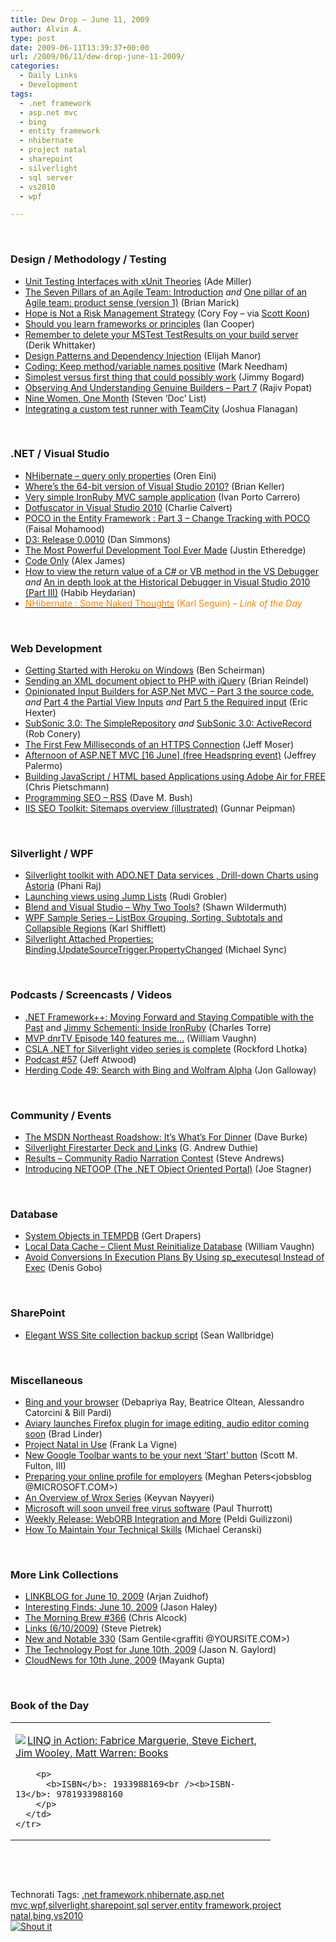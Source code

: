 ```yaml
---
title: Dew Drop – June 11, 2009
author: Alvin A.
type: post
date: 2009-06-11T13:39:37+00:00
url: /2009/06/11/dew-drop-june-11-2009/
categories:
  - Daily Links
  - Development
tags:
  - .net framework
  - asp.net mvc
  - bing
  - entity framework
  - nhibernate
  - project natal
  - sharepoint
  - silverlight
  - sql server
  - vs2010
  - wpf

---
```

&#160;

### Design / Methodology / Testing

  * [Unit Testing Interfaces with xUnit Theories][1] (Ade Miller)
  * [The Seven Pillars of an Agile Team: Introduction][2] _and_&#160;[One pillar of an Agile team: product sense (version 1)][3] (Brian Marick)
  * [Hope is Not a Risk Management Strategy][4] (Cory Foy – via [Scott Koon][5])
  * [Should you learn frameworks or principles][6] (Ian Cooper)
  * [Remember to delete your MSTest TestResults on your build server][7] (Derik Whittaker)
  * [Design Patterns and Dependency Injection][8] (Elijah Manor)
  * [Coding: Keep method/variable names positive][9] (Mark Needham)
  * [Simplest versus first thing that could possibly work][10] (Jimmy Bogard)
  * [Observing And Understanding Genuine Builders &#8211; Part 7][11] (Rajiv Popat)
  * [Nine Women, One Month][12] (Steven ‘Doc’ List)
  * [Integrating a custom test runner with TeamCity][13] (Joshua Flanagan)

&#160;

### .NET / Visual Studio

  * [NHibernate – query only properties][14] (Oren Eini)
  * [Where’s the 64-bit version of Visual Studio 2010?][15] (Brian Keller)
  * [Very simple IronRuby MVC sample application][16] (Ivan Porto Carrero)
  * [Dotfuscator in Visual Studio 2010][17] (Charlie Calvert)
  * [POCO in the Entity Framework : Part 3 – Change Tracking with POCO][18] (Faisal Mohamood)
  * [D3: Release 0.0010][19] (Dan Simmons)
  * [The Most Powerful Development Tool Ever Made][20] (Justin Etheredge)
  * [Code Only][21] (Alex James)
  * [How to view the return value of a C# or VB method in the VS Debugger][22] _and_&#160;[An in depth look at the Historical Debugger in Visual Studio 2010 (Part III)][23] (Habib Heydarian)
  * [<font color="#ff8000">NHibernate : Some Naked Thoughts</font>][24] <font color="#ff8000">(Karl Seguin) <em>– Link of the Day</em></font>

&#160;

### Web Development

  * [Getting Started with Heroku on Windows][25] (Ben Scheirman)
  * [Sending an XML document object to PHP with jQuery][26] (Brian Reindel)
  * [Opinionated Input Builders for ASP.Net MVC – Part 3 the source code.][27] _and_&#160;[Part 4 the Partial View Inputs][28] _and_&#160;[Part 5 the Required input][29] (Eric Hexter)
  * [SubSonic 3.0: The SimpleRepository][30] _and_&#160;[SubSonic 3.0: ActiveRecord][31] (Rob Conery)
  * [The First Few Milliseconds of an HTTPS Connection][32] (Jeff Moser)
  * [Afternoon of ASP.NET MVC \[16 June\] (free Headspring event)][33] (Jeffrey Palermo)
  * [Building JavaScript / HTML based Applications using Adobe Air for FREE][34] (Chris Pietschmann)
  * [Programming SEO &#8211; RSS][35] (Dave M. Bush)
  * [IIS SEO Toolkit: Sitemaps overview (illustrated)][36] (Gunnar Peipman)

&#160;

### Silverlight / WPF

  * [Silverlight toolkit with ADO.NET Data services , Drill-down Charts using Astoria][37] (Phani Raj)
  * [Launching views using Jump Lists][38] (Rudi Grobler)
  * [Blend and Visual Studio &#8211; Why Two Tools?][39] (Shawn Wildermuth)
  * [WPF Sample Series – ListBox Grouping, Sorting, Subtotals and Collapsible Regions][40] (Karl Shifflett)
  * [Silverlight Attached Properties: Binding.UpdateSourceTrigger.PropertyChanged][41] (Michael Sync)

&#160;

### Podcasts / Screencasts / Videos

  * [.NET Framework++: Moving Forward and Staying Compatible with the Past][42] and [Jimmy Schementi: Inside IronRuby][43] (Charles Torre)
  * [MVP dnrTV Episode 140 features me&hellip;][44] (William Vaughn)
  * [CSLA .NET for Silverlight video series is complete][45] (Rockford Lhotka)
  * [Podcast #57][46] (Jeff Atwood)
  * [Herding Code 49: Search with Bing and Wolfram Alpha][47] (Jon Galloway)

&#160;

### Community / Events

  * [The MSDN Northeast Roadshow: It’s What’s For Dinner][48] (Dave Burke)
  * [Silverlight Firestarter Deck and Links][49] (G. Andrew Duthie)
  * [Results – Community Radio Narration Contest][50] (Steve Andrews)
  * [Introducing NETOOP (The .NET Object Oriented Portal)][51] (Joe Stagner)

&#160;

### Database

  * [System Objects in TEMPDB][52] (Gert Drapers)
  * [Local Data Cache &#8211; Client Must Reinitialize Database][53] (William Vaughn)
  * [Avoid Conversions In Execution Plans By Using sp_executesql Instead of Exec][54] (Denis Gobo)

&#160;

### SharePoint

  * [Elegant WSS Site collection backup script][55] (Sean Wallbridge)

&#160;

### Miscellaneous

  * [Bing and your browser][56] (Debapriya Ray, Beatrice Oltean, Alessandro Catorcini & Bill Pardi)
  * [Aviary launches Firefox plugin for image editing, audio editor coming soon][57] (Brad Linder)
  * [Project Natal in Use][58] (Frank La Vigne)
  * [New Google Toolbar wants to be your next &#8216;Start&#8217; button][59] (Scott M. Fulton, III)
  * [Preparing your online profile for employers][60] (Meghan Peters<jobsblog @MICROSOFT.COM>)
  * [An Overview of Wrox Series][61] (Keyvan Nayyeri)
  * [Microsoft will soon unveil free virus software][62] (Paul Thurrott)
  * [Weekly Release: WebORB Integration and More][63] (Peldi Guilizzoni)
  * [How To Maintain Your Technical Skills][64] (Michael Ceranski)

&#160;

### More Link Collections

  * [LINKBLOG for June 10, 2009][65] (Arjan Zuidhof)
  * [Interesting Finds: June 10, 2009][66] (Jason Haley)
  * [The Morning Brew #366][67] (Chris Alcock)
  * [Links (6/10/2009)][68] (Steve Pietrek)
  * [New and Notable 330][69] (Sam Gentile<graffiti @YOURSITE.COM>)
  * [The Technology Post for June 10th, 2009][70] (Jason N. Gaylord)
  * [CloudNews for 10th June, 2009][71] (Mayank Gupta)

&#160;

### Book of the Day

<div style="padding-bottom: 0px; margin: 0px; padding-left: 0px; padding-right: 0px; display: inline; float: none; padding-top: 0px" id="scid:7dc1bd33-94bd-46fd-a20b-0131235bcd47:73e4d45f-b58d-44ea-aa60-0fc36f4f8b26" class="wlWriterSmartContent">
  <table cellspacing="0" cellpadding="2" width="400" border="0" unselectable="on">
    <tr>
      <td valign="top" width="400">
        <p>
          <a title="LINQ in Action: Fabrice Marguerie, Steve Eichert, Jim Wooley, Matt Warren: Books" href="http://www.amazon.com/exec/obidos/ASIN/1933988169/alvinashcraft-20"><img data-recalc-dims="1" decoding="async" src="https://i0.wp.com/images.amazon.com/images/P/1933988169.01.MZZZZZZZ.jpg?w=660" border="0" align="left" style="float:left" />LINQ in Action: Fabrice Marguerie, Steve Eichert, Jim Wooley, Matt Warren: Books</a>
        </p>
        
        <p>
          <b>ISBN</b>: 1933988169<br /><b>ISBN-13</b>: 9781933988160
        </p>
      </td>
    </tr>
  </table>
</div>

&#160;

<div style="padding-bottom: 0px; margin: 0px; padding-left: 0px; padding-right: 0px; display: inline; float: none; padding-top: 0px" id="scid:C16BAC14-9A3D-4c50-9394-FBFEF7A93539:34e71579-4f7f-4f49-84e2-13c5433163ad" class="wlWriterSmartContent">
  <!--dotnetkickit-->
</div>

&#160;

<div style="padding-bottom: 0px; margin: 0px; padding-left: 0px; padding-right: 0px; display: inline; float: none; padding-top: 0px" id="scid:0767317B-992E-4b12-91E0-4F059A8CECA8:b5263d0a-a163-4c4e-8f6a-5e1083232239" class="wlWriterSmartContent">
  Technorati Tags: <a href="http://technorati.com/tags/.net+framework" rel="tag">.net framework</a>,<a href="http://technorati.com/tags/nhibernate" rel="tag">nhibernate</a>,<a href="http://technorati.com/tags/asp.net+mvc" rel="tag">asp.net mvc</a>,<a href="http://technorati.com/tags/wpf" rel="tag">wpf</a>,<a href="http://technorati.com/tags/silverlight" rel="tag">silverlight</a>,<a href="http://technorati.com/tags/sharepoint" rel="tag">sharepoint</a>,<a href="http://technorati.com/tags/sql+server" rel="tag">sql server</a>,<a href="http://technorati.com/tags/entity+framework" rel="tag">entity framework</a>,<a href="http://technorati.com/tags/project+natal" rel="tag">project natal</a>,<a href="http://technorati.com/tags/bing" rel="tag">bing</a>,<a href="http://technorati.com/tags/vs2010" rel="tag">vs2010</a>
</div>

<div class="wlWriterHeaderFooter" style="margin:0px; padding:0px 0px 0px 0px;">
  <div class="shoutIt">
    <a rev="vote-for" href="http://dotnetshoutout.com/Submit?url=http%3a%2f%2fwww.alvinashcraft.com%2f2009%2f06%2f11%2fdew-drop-june-11-2009%2f&title=Dew+Drop+-+June+11%2c+2009"><img decoding="async" alt="Shout it" src="http://dotnetshoutout.com/image.axd?url=https://morningdew-bpc6g3a0fgaxdxcu.eastus2-01.azurewebsites.net/2009/06/11/dew-drop-june-11-2009/" style="border:0px" /></a>
  </div>
</div>

 [1]: http://www.ademiller.com/blogs/tech/2009/06/unit-testing-interfaces-with-xunit-theories/?&owa_from=feed&owa_sid=
 [2]: http://www.exampler.com/blog/2009/06/10/the-seven-pillars-of-an-agile-team-introduction/
 [3]: http://www.exampler.com/blog/2009/06/10/one-pillar-of-an-agile-team-product-savvy/
 [4]: http://www.cornetdesign.com/2009/06/hope-is-not-risk-management-strategy.html
 [5]: http://www.lazycoder.com/weblog/2009/06/10/great-post-by-cory-foy/
 [6]: http://codebetter.com/blogs/ian_cooper/archive/2009/06/11/should-you-learn-frameworks-or-principles.aspx
 [7]: http://feedproxy.google.com/~r/devlicious/~3/IAx-5oQ-Az8/remember-to-delete-your-mstest-testresults-on-your-build-server.aspx
 [8]: http://webdevdotnet.blogspot.com/2009/06/design-patterns-and-dependency.html
 [9]: http://feedproxy.google.com/~r/MarkNeedham/~3/sqdXnVLzZPU/
 [10]: http://feedproxy.google.com/~r/lostechies/~3/tbePtWNRLbE/simplest-versus-first-thing-that-could-possibly-work.aspx
 [11]: http://www.thousandtyone.com/blog/ObservingAndUnderstandingGenuineBuildersPart7.aspx
 [12]: http://www.stevenlist.com/blog/2009/06/11/nine-women-one-month/
 [13]: http://feedproxy.google.com/~r/joshuaflanagan/~3/ZmntUyppLaY/integrating-a-custom-test-runner-with-teamcity.aspx
 [14]: http://feedproxy.google.com/~r/ayenderahien/~3/bqcf0DqjAr0/nhibernate-ndash-query-only-properties.aspx
 [15]: http://blogs.msdn.com/briankel/archive/2009/06/10/where-s-the-64-bit-version-of-visual-studio-2010.aspx
 [16]: http://feeds.dzone.com/~r/zones/dotnet/~3/EPDxK2PNRtQ/very-simple-ironruby-mvc
 [17]: http://blogs.msdn.com/charlie/archive/2009/06/10/dotfuscator-in-visual-studio-2010.aspx
 [18]: http://blogs.msdn.com/adonet/archive/2009/06/10/poco-in-the-entity-framework-part-3-change-tracking-with-poco.aspx
 [19]: http://blogs.msdn.com/dsimmons/archive/2009/06/11/d3-release-0-0010.aspx
 [20]: http://www.codethinked.com/post.aspx?id=bd8b8e32-7cf8-452a-b470-fd68ef71b701
 [21]: http://blogs.msdn.com/efdesign/archive/2009/06/10/code-only.aspx
 [22]: http://blogs.msdn.com/habibh/archive/2009/06/10/how-to-view-the-return-value-of-a-c-or-vb-method-in-the-vs-debugger.aspx
 [23]: http://blogs.msdn.com/habibh/archive/2009/06/09/an-in-depth-look-at-the-historical-debugger-in-visual-studio-2010-part-iii.aspx
 [24]: http://codebetter.com/blogs/karlseguin/archive/2009/06/10/nhibernate-some-naked-thoughts.aspx
 [25]: http://feedproxy.google.com/~r/flux88/~3/PlSq-e74jUw/
 [26]: http://feedproxy.google.com/~r/Dbug/~3/kqFmjgfMRq4/
 [27]: http://feedproxy.google.com/~r/lostechies/~3/0L_vFR-MQKc/opinionated-input-builders-for-asp-net-mvc-part-3-the-source-code.aspx
 [28]: http://feedproxy.google.com/~r/lostechies/~3/Y_AIwzl2xMs/opinionated-input-builders-for-asp-net-mvc-part-3-the-partial-view-inputs.aspx
 [29]: http://feedproxy.google.com/~r/lostechies/~3/8eafRJfuunM/opinionated-input-builders-for-asp-net-mvc-part-5-the-required-input.aspx
 [30]: http://feedproxy.google.com/~r/wekeroad/EeKc/~3/UGvv12MPvKQ/
 [31]: http://feedproxy.google.com/~r/wekeroad/EeKc/~3/mCfCjrHc0HY/
 [32]: http://feedproxy.google.com/~r/Moserware/~3/qjQlyUN8Tnk/first-few-milliseconds-of-https.html
 [33]: http://feedproxy.google.com/~r/jeffreypalermo/~3/RADn3uAVx4s/
 [34]: http://pietschsoft.com/post.aspx?id=b5ce781e-d427-42d2-95c7-d01f6cf3c690
 [35]: http://blog.dmbcllc.com/2009/06/10/programming-seo-rss/
 [36]: http://feedproxy.google.com/~r/gunnarpeipman/~3/P1mo1WgSZ8A/iis-seo-toolkit-sitemaps-overview.aspx
 [37]: http://blogs.msdn.com/phaniraj/archive/2009/06/11/silverlight-toolkit-with-ado-net-data-services-drill-down-charts-using-astoria.aspx
 [38]: http://dotnet.org.za/rudi/archive/2009/06/10/lunching-views-using-jump-lists.aspx
 [39]: http://wildermuth.com/2009/06/10/Blend_and_Visual_Studio_-_Why_Two_Tools
 [40]: http://karlshifflett.wordpress.com/2009/06/10/wpf-sample-series-listbox-grouping-sorting-subtotals-and-collapsible-regions/
 [41]: http://feedproxy.google.com/~r/michaelsync/~3/tbivqjQfFtA/silverlight-attached-properties-bindingupdatesourcetriggerpropertychanged
 [42]: http://channel9.msdn.com/posts/Charles/NET-Framework--Moving-Forward-and-Staying-Compatible-with-the-Past/
 [43]: http://channel9.msdn.com/posts/Charles/Jimmy-Schementi-Inside-IronRuby/
 [44]: http://betav.com/blog/billva/2009/06/mvp-dnrtv-episode-140-features.html
 [45]: http://www.lhotka.net/weblog/CSLANETForSilverlightVideoSeriesIsComplete.aspx
 [46]: http://blog.stackoverflow.com/2009/06/podcast-57/
 [47]: http://feedproxy.google.com/~r/herdingcode/~3/6vaVE6aDbrc/
 [48]: http://feedproxy.google.com/~r/DaveBurke/~3/_kyuMo80u6E/post.aspx
 [49]: http://blogs.msdn.com/gduthie/archive/2009/06/10/silverlight-firestarter-deck-and-links.aspx
 [50]: http://www.platinumbay.com/blogs/dotneticated/archive/2009/06/10/results-community-radio-narration-contest.aspx
 [51]: http://misfitgeek.com/blog/aspnet/introducing-netoop-the-net-object-oriented-portal/
 [52]: http://blogs.msdn.com/gertd/archive/2009/06/10/system-objects-in-tempdb.aspx
 [53]: http://betav.com/blog/billva/2009/06/local-data-cacheclient-must-re.html
 [54]: http://blogs.lessthandot.com/index.php/DataMgmt/DataDesign/avoid-conversions-in-execution-plans-by-
 [55]: http://feedproxy.google.com/~r/sharepointmvpblogs/~3/qaptigMr8EY/elegant-wss-site-collection-backup-script.aspx
 [56]: http://www.bing.com/community/blogs/search/archive/2009/06/11/bing-and-your-browser.aspx
 [57]: http://www.pheedcontent.com/click.phdo?i=731211cfda41ec6f79b13994525e96c6
 [58]: http://franksworld.com/blog/archive/2009/06/10/11568.aspx
 [59]: http://feeds.betanews.com/~r/bn/~3/oBhayv8btJk/1244665553
 [60]: http://microsoftjobsblog.com/blog/preparing-your-online-profile/
 [61]: http://feeds.dzone.com/~r/zones/dotnet/~3/IxEH4KOw0vs/overview-wrox-series
 [62]: http://community.winsupersite.com/blogs/paul/archive/2009/06/10/microsoft-will-soon-unveil-free-virus-software.aspx
 [63]: http://feedproxy.google.com/~r/balsamiq/~3/I3sTVehGtFA/
 [64]: http://www.codecapers.com/2009/06/how-to-maintain-your-technical-skills.html
 [65]: http://feedproxy.google.com/~r/ArjansWorld/~3/F8j1A4zKzVI/
 [66]: http://jasonhaley.com/blog/post.aspx?id=eebc4769-0da6-4622-b057-08168768fd8d
 [67]: http://feedproxy.google.com/~r/ReflectivePerspective/~3/6PoV0GVbW8c/
 [68]: http://spietrek.blogspot.com/2009/06/links-6102009.html
 [69]: http://feedproxy.google.com/~r/SamGentile/~3/YEp1RefWee0/
 [70]: http://feeds.jasongaylord.com/~r/JasonNGaylord/~3/7u9ZZaIIQ1w/the-technology-post-for-june-10th-2009.aspx
 [71]: http://feedproxy.google.com/~r/CloudAve/~3/xWRPl9VL_ik/cloudnews-for-10th-june-2009